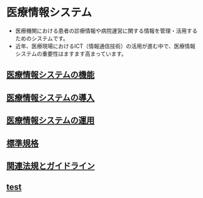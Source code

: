 # 医療情報システム

* 医療機関における患者の診療情報や病院運営に関する情報を管理・活用するためのシステムです。
* 近年、医療現場におけるICT（情報通信技術）の活用が進む中で、医療情報システムの重要性はますます高まっています。

## [**医療情報システムの機能**](./医療情報システム/README.md)

## [**医療情報システムの導入**](./医療情報システムの導入/README.md)

## [**医療情報システムの運用**](./医療情報システムの運用/README.md)

## [**標準規格**](./標準規格/README.md)

## [**関連法規とガイドライン**](./関連法規とガイドライン/README.md)

## [**test**](./test.md)